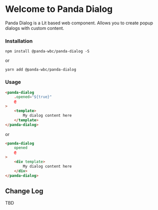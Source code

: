# Welcome to Panda Dialog
Panda Dialog is a Lit based web component. Allows you to create popup dialogs with custom content.

### Installation
```npm install @panda-wbc/panda-dialog -S```

or 

```yarn add @panda-wbc/panda-dialog```

### Usage

```html
<panda-dialog
	.opened="${true}"
	@
>
	<template>
		My dialog content here
	</template>
</panda-dialog>
```

or

```html
<panda-dialog
	opened
	@
>
	<div template>
		My dialog content here
	</div>
</panda-dialog>
```

## Change Log

TBD
